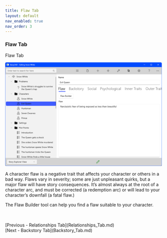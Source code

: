 ```yaml
---
title: Flaw Tab
layout: default
nav_enabled: true
nav_order: 3
---
```

### Flaw Tab ###
Flaw Tab

![](Character-Flaw-Tab.png)

A character flaw is a negative trait that affects your character or others in a bad way. Flaws vary in severity; some are just unpleasant quirks, but a major flaw will have story consequences. It’s almost always at the root of a character arc, and must be corrected (a redemption arc) or will lead to your character’s downfall  (a fatal flaw.)

The Flaw Builder tool can help you find a flaw suitable to your character.


 <br/>
 <br/>
[Previous - Relationships Tab](Relationships_Tab.md) <br/>
[Next - Backstory Tab](Backstory_Tab.md) <br/>
